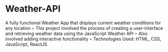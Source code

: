 # Weather-API
A fully functional Weather App that displays current weather conditions for any location
◦ This project involved the process of creating a user-interface and retrieving weather data using the JavaScript Weather API
◦ Also involved adding interactive functionality
◦ Technologies Used: HTML, CSS, JavaScript, ReactJS
